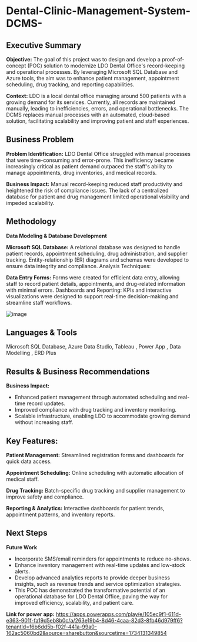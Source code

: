 # Dental-Clinic-Management-System-DCMS-

## **Executive Summary**
**Objective:** The goal of this project was to design and develop a proof-of-concept (POC) solution to modernize LDO Dental Office's record-keeping and operational processes. By leveraging Microsoft SQL Database and Azure tools, the aim was to enhance patient management, appointment scheduling, drug tracking, and reporting capabilities.

**Context:** LDO is a local dental office managing around 500 patients with a growing demand for its services. Currently, all records are maintained manually, leading to inefficiencies, errors, and operational bottlenecks. The DCMS replaces manual processes with an automated, cloud-based solution, facilitating scalability and improving patient and staff experiences.

## **Business Problem**
**Problem Identification:** LDO Dental Office struggled with manual processes that were time-consuming and error-prone. This inefficiency became increasingly critical as patient demand outpaced the staff's ability to manage appointments, drug inventories, and medical records.

**Business Impact:** Manual record-keeping reduced staff productivity and heightened the risk of compliance issues. The lack of a centralized database for patient and drug management limited operational visibility and impeded scalability.

## **Methodology**
**Data Modeling & Database Development**

**Microsoft SQL Database:** A relational database was designed to handle patient records, appointment scheduling, drug administration, and supplier tracking. Entity-relationship (ER) diagrams and schemas were developed to ensure data integrity and compliance.
Analysis Techniques:

**Data Entry Forms:** Forms were created for efficient data entry, allowing staff to record patient details, appointments, and drug-related information with minimal errors.
Dashboards and Reporting: KPIs and interactive visualizations were designed to support real-time decision-making and streamline staff workflows.

![image](https://github.com/user-attachments/assets/e46b791b-585d-44e6-b79a-61deb61022ca)

## **Languages & Tools**
Microsoft SQL Database, Azure Data Studio, Tableau , Power App , Data Modelling , ERD Plus

## **Results & Business Recommendations**
**Business Impact:**

* Enhanced patient management through automated scheduling and real-time record updates.
* Improved compliance with drug tracking and inventory monitoring.
* Scalable infrastructure, enabling LDO to accommodate growing demand without increasing staff.

## **Key Features:**

**Patient Management:** Streamlined registration forms and dashboards for quick data access.

**Appointment Scheduling:** Online scheduling with automatic allocation of medical staff.

**Drug Tracking:** Batch-specific drug tracking and supplier management to improve safety and compliance.

**Reporting & Analytics:** Interactive dashboards for patient trends, appointment patterns, and inventory reports.

## **Next Steps**
**Future Work**

* Incorporate SMS/email reminders for appointments to reduce no-shows.
* Enhance inventory management with real-time updates and low-stock alerts.
* Develop advanced analytics reports to provide deeper business insights, such as revenue trends and service optimization strategies.
* This POC has demonstrated the transformative potential of an operational database for LDO Dental Office, paving the way for improved efficiency, scalability, and patient care.

**Link for power app:**
https://apps.powerapps.com/play/e/105ec9f1-611d-e363-901f-fa19d5eb8b0c/a/263e19b4-8d46-4caa-82d3-8fb46d979ff6?tenantId=f6b6dd5b-f02f-441a-99a0-162ac5060bd2&source=sharebutton&sourcetime=1734131349854

